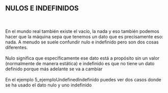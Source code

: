 <h2>NULOS E INDEFINIDOS</h2>
<br>
<br>
En el mundo real también existe el vacío, la nada y eso también podemos hacer que la máquina sepa que tenemos un dato que es precisamente eso: nada. A menudo se suele confundir nulo e indefinido pero son dos cosas diferentes.
<br>
<br>
Nulo significa que específicamente ese dato está a propósito sin un valor (normalmente de manera estática) e indefinido es que no tiene un dato definido porque más adelante se va a cambiar
<br>
<br>
En el ejemplo 5_ejemploUndefinedIndefinido puedes ver dos casos donde se ha usado el dato nulo y uno indefinido